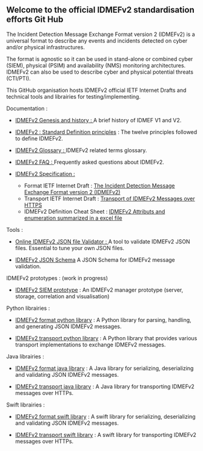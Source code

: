 ## Welcome to the official IDMEFv2 standardisation efforts Git Hub

   The Incident Detection Message Exchange Format version 2 (IDMEFv2) is a universal format to describe any events and incidents detected on cyber and/or
   physical infrastructures.

   The format is agnostic so it can be used in stand-alone or combined cyber (SIEM), physical (PSIM) and availability (NMS) monitoring
   architectures.  IDMEFv2 can also be used to describe cyber and physical potential threats (CTI/PTI).
   
   This GitHub organisation hosts IDMEFv2 official IETF Internet Drafts and technical tools and librairies for testing/implementing.
   
   Documentation :
   
   * [IDMEFv2 Genesis and history : ](https://github.com/IDMEFv2/idmefv2-drafts/wiki/IDMEFv2-history-and-genesis)
   A brief history of IDMEF V1 and V2.
   
   * [IDMEFv2 : Standard Definition principles](https://github.com/IDMEFv2/idmefv2-drafts/wiki/IDMEFv2-principles) : The twelve principles followed to define IDMEFv2.
   
   * [IDMEFv2 Glossary : ](https://github.com/IDMEFv2/IDMEFv2-Specification/wiki/IDMEFv2-:-Glossary) IDMEFv2 related terms glossary.
   
   * [IDMEFv2 FAQ : ](https://github.com/IDMEFv2/idmefv2-drafts/wiki/IDMEFv2-FAQ)
   Frequently asked questions about IDMEFv2.
   
   * [IDMEFv2 Specification : ](https://github.com/IDMEFv2/idmefv2-drafts)  
       * Format IETF Internet Draft :  [ The Incident Detection Message Exchange Format version 2 (IDMEFv2)](https://datatracker.ietf.org/doc/draft-lehmann-idmefv2/)
       * Transport IETF Internet Draft : [Transport of IDMEFv2 Messages over HTTPS](https://datatracker.ietf.org/doc/draft-poirotte-idmefv2-https-transport/) 
       * IDMEFv2 Définition Cheat Sheet : [IDMEFv2 Attributs and enumeration summarized in a excel file](https://github.com/IDMEFv2/IDMEFv2-Specification/blob/main/IDMEFv2-Definition.xlsx)
   
<!---  

* [IDMEFv2 JSON Examples ](https://github.com/IDMEFv2/idmefv2-drafts/wiki/IDMEFv2-:-JSON-Alerts-Examples)  
   IDMEFv2 JSON alert (Cyber, Physical, Threat , Monitoring, etc.) . A must read if you are creating your own JSON files.

--->
   
   Tools :
   
   * [Online IDMEFv2 JSON file Validator : ](https://idmefv2.github.io/idmefv2_validator.html)
   A tool to validate IDMEFv2 JSON files. Essential to tune your own JSON files.
   
   * [ IDMEFv2 JSON Schema]( https://raw.githubusercontent.com/IDMEFv2/IDMEFv2-Specification/main/IDMEFv2.schema)
   A JSON Schema for IDMEFv2 message validation.
   
   IDMEFv2 prototypes : (work in progress)
   
   * [IDMEFv2 SIEM prototype](https://github.com/IDMEFv2/IDMEFv2-prototype) : 
   An IDMEFv2 manager prototype (server, storage, correlation and visualisation)
   
   Python librairies :
   
   * [IDMEFv2 format python library](https://github.com/IDMEFv2/python-idmefv2) : 
   A Python library for parsing, handling, and generating JSON IDMEFv2 messages.
   
   * [IDMEFv2 transport python library](https://github.com/IDMEFv2/python-idmefv2-transport) : 
   A Python library that provides various transport implementations to exchange IDMEFv2 messages.
   
   Java librairies :
   
   * [IDMEFv2 format java library](https://github.com/IDMEFv2/java-idmef-library) : 
   A Java library for serializing, deserializing and validating JSON IDMEFv2 messages.
   
   * [IDMEFv2 transport java library](https://github.com/IDMEFv2/java-idmef-transport-library) : 
   A Java library for transporting IDMEFv2 messages over HTTPs.
   
   Swift librairies :
   
   * [IDMEFv2 format swift library](https://github.com/IDMEFv2/swift-idmef-library) : 
   A swift library for serializing, deserializing and validating JSON IDMEFv2 messages.
   
   * [IDMEFv2 transport swift library](https://github.com/IDMEFv2/swift-idmef-transport-library) : 
   A swift library for transporting IDMEFv2 messages over HTTPs.
   
  
   

<!--

**Here are some ideas to get you started:**



🙋‍♀️ A short introduction - what is your organization all about?
🌈 Contribution guidelines - how can the community get involved?
👩‍💻 Useful resources - where can the community find your docs? Is there anything else the community should know?
🍿 Fun facts - what does your team eat for breakfast?
🧙 Remember, you can do mighty things with the power of [Markdown](https://docs.github.com/github/writing-on-github/getting-started-with-writing-and-formatting-on-github/basic-writing-and-formatting-syntax)
-->
